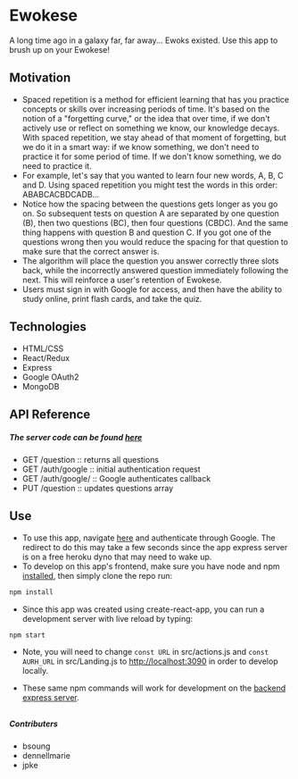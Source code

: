# Ewokese

A long time ago in a galaxy far, far away... Ewoks existed. Use this app to brush up on your Ewokese!



## Motivation

* Spaced repetition is a method for efficient learning that has you practice concepts or skills over increasing periods of time. It's based on the notion of a "forgetting curve," or the idea that over time, if we don't actively use or reflect on something we know, our knowledge decays. With spaced repetition, we stay ahead of that moment of forgetting, but we do it in a smart way: if we know something, we don't need to practice it for some period of time. If we don't know something, we do need to practice it.
* For example, let's say that you wanted to learn four new words, A, B, C and D. Using spaced repetition you might test the words in this order: ABABCACBDCADB...
* Notice how the spacing between the questions gets longer as you go on. So subsequent tests on question A are separated by one question (B), then two questions (BC), then four questions (CBDC). And the same thing happens with question B and question C. If you got one of the questions wrong then you would reduce the spacing for that question to make sure that the correct answer is.
* The algorithm will place the question you answer correctly three slots back, while the incorrectly answered question immediately following the next. This will reinforce a user's retention of Ewokese.
* Users must sign in with Google for access, and then have the ability to study online, print flash cards, and take the quiz.




## Technologies

* HTML/CSS
* React/Redux
* Express
* Google OAuth2
* MongoDB



## API Reference
##### The server code can be found [here](https://github.com/jpke/spaced-rep-express)

* GET /question      :: returns all questions
* GET /auth/google   :: initial authentication request
* GET /auth/google/  :: Google authenticates
  callback    
* PUT /question      :: updates questions array  




## Use

* To use this app, navigate [here](https://jpke.github.io/spaced-rep-deploy/#/) and authenticate through Google. The redirect to do this may take a few seconds since the app express server is on a free heroku dyno that may need to wake up.
* To develop on this app's frontend, make sure you have node and npm [installed](https://docs.npmjs.com/getting-started/installing-node), then simply clone the repo run:

 ```sh
 npm install
 ```

 * Since this app was created using create-react-app, you can run a development server with live reload by typing:

 ```sh
 npm start
 ```

 * Note, you will need to change ```const URL``` in src/actions.js and ```const AURH_URL``` in src/Landing.js to [http://localhost:3090](http://localhost:3090) in order to develop locally.

* These same npm commands will work for development on the [backend express server](https://github.com/jpke/spaced-rep-express).


##
##### Contributers
* bsoung
* dennellmarie
* jpke
